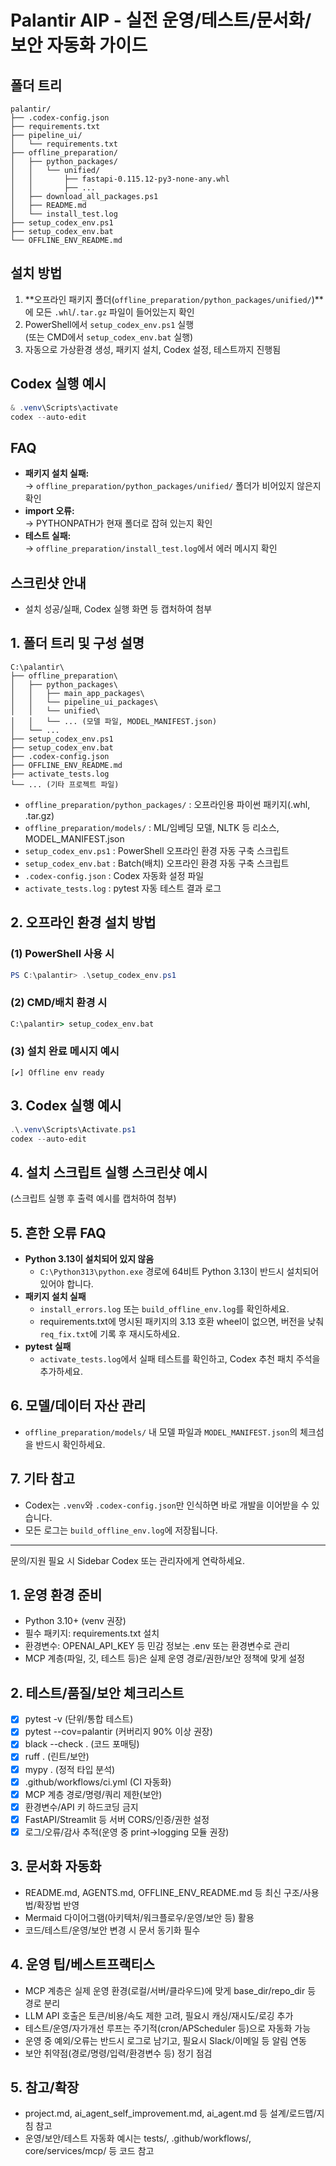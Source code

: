 # Palantir AIP - 실전 운영/테스트/문서화/보안 자동화 가이드

## 폴더 트리
```
palantir/
├── .codex-config.json
├── requirements.txt
├── pipeline_ui/
│   └── requirements.txt
├── offline_preparation/
│   ├── python_packages/
│   │   └── unified/
│   │       ├── fastapi-0.115.12-py3-none-any.whl
│   │       ├── ...
│   ├── download_all_packages.ps1
│   ├── README.md
│   └── install_test.log
├── setup_codex_env.ps1
├── setup_codex_env.bat
└── OFFLINE_ENV_README.md
```

## 설치 방법
1. **오프라인 패키지 폴더(`offline_preparation/python_packages/unified/`)**에 모든 `.whl`/`.tar.gz` 파일이 들어있는지 확인
2. PowerShell에서 `setup_codex_env.ps1` 실행  
   (또는 CMD에서 `setup_codex_env.bat` 실행)
3. 자동으로 가상환경 생성, 패키지 설치, Codex 설정, 테스트까지 진행됨

## Codex 실행 예시
```powershell
& .venv\Scripts\activate
codex --auto-edit
```

## FAQ
- **패키지 설치 실패:**  
  → `offline_preparation/python_packages/unified/` 폴더가 비어있지 않은지 확인  
- **import 오류:**  
  → PYTHONPATH가 현재 폴더로 잡혀 있는지 확인  
- **테스트 실패:**  
  → `offline_preparation/install_test.log`에서 에러 메시지 확인

## 스크린샷 안내
- 설치 성공/실패, Codex 실행 화면 등 캡처하여 첨부

## 1. 폴더 트리 및 구성 설명

```
C:\palantir\
├── offline_preparation\
│   ├── python_packages\
│   │   ├── main_app_packages\
│   │   └── pipeline_ui_packages\
│   │   └── unified\
│   │   └── ... (모델 파일, MODEL_MANIFEST.json)
│   └── ...
├── setup_codex_env.ps1
├── setup_codex_env.bat
├── .codex-config.json
├── OFFLINE_ENV_README.md
├── activate_tests.log
└── ... (기타 프로젝트 파일)
```

- `offline_preparation/python_packages/` : 오프라인용 파이썬 패키지(.whl, .tar.gz)
- `offline_preparation/models/` : ML/임베딩 모델, NLTK 등 리소스, MODEL_MANIFEST.json
- `setup_codex_env.ps1` : PowerShell 오프라인 환경 자동 구축 스크립트
- `setup_codex_env.bat` : Batch(배치) 오프라인 환경 자동 구축 스크립트
- `.codex-config.json` : Codex 자동화 설정 파일
- `activate_tests.log` : pytest 자동 테스트 결과 로그

## 2. 오프라인 환경 설치 방법

### (1) PowerShell 사용 시

```powershell
PS C:\palantir> .\setup_codex_env.ps1
```

### (2) CMD/배치 환경 시

```bat
C:\palantir> setup_codex_env.bat
```

### (3) 설치 완료 메시지 예시

```
[✔] Offline env ready
```

## 3. Codex 실행 예시

```powershell
.\.venv\Scripts\Activate.ps1
codex --auto-edit
```

## 4. 설치 스크립트 실행 스크린샷 예시

(스크립트 실행 후 출력 예시를 캡처하여 첨부)

## 5. 흔한 오류 FAQ

- **Python 3.13이 설치되어 있지 않음**
  - `C:\Python313\python.exe` 경로에 64비트 Python 3.13이 반드시 설치되어 있어야 합니다.
- **패키지 설치 실패**
  - `install_errors.log` 또는 `build_offline_env.log`를 확인하세요.
  - requirements.txt에 명시된 패키지의 3.13 호환 wheel이 없으면, 버전을 낮춰 `req_fix.txt`에 기록 후 재시도하세요.
- **pytest 실패**
  - `activate_tests.log`에서 실패 테스트를 확인하고, Codex 추천 패치 주석을 추가하세요.

## 6. 모델/데이터 자산 관리

- `offline_preparation/models/` 내 모델 파일과 `MODEL_MANIFEST.json`의 체크섬을 반드시 확인하세요.

## 7. 기타 참고

- Codex는 `.venv`와 `.codex-config.json`만 인식하면 바로 개발을 이어받을 수 있습니다.
- 모든 로그는 `build_offline_env.log`에 저장됩니다.

---

문의/지원 필요 시 Sidebar Codex 또는 관리자에게 연락하세요.

## 1. 운영 환경 준비
- Python 3.10+ (venv 권장)
- 필수 패키지: requirements.txt 설치
- 환경변수: OPENAI_API_KEY 등 민감 정보는 .env 또는 환경변수로 관리
- MCP 계층(파일, 깃, 테스트 등)은 실제 운영 경로/권한/보안 정책에 맞게 설정

## 2. 테스트/품질/보안 체크리스트
- [x] pytest -v (단위/통합 테스트)
- [x] pytest --cov=palantir (커버리지 90% 이상 권장)
- [x] black --check . (코드 포매팅)
- [x] ruff . (린트/보안)
- [x] mypy . (정적 타입 분석)
- [x] .github/workflows/ci.yml (CI 자동화)
- [x] MCP 계층 경로/명령/쿼리 제한(보안)
- [x] 환경변수/API 키 하드코딩 금지
- [x] FastAPI/Streamlit 등 서버 CORS/인증/권한 설정
- [x] 로그/오류/감사 추적(운영 중 print→logging 모듈 권장)

## 3. 문서화 자동화
- README.md, AGENTS.md, OFFLINE_ENV_README.md 등 최신 구조/사용법/확장법 반영
- Mermaid 다이어그램(아키텍처/워크플로우/운영/보안 등) 활용
- 코드/테스트/운영/보안 변경 시 문서 동기화 필수

## 4. 운영 팁/베스트프랙티스
- MCP 계층은 실제 운영 환경(로컬/서버/클라우드)에 맞게 base_dir/repo_dir 등 경로 분리
- LLM API 호출은 토큰/비용/속도 제한 고려, 필요시 캐싱/재시도/로깅 추가
- 테스트/운영/자가개선 루프는 주기적(cron/APScheduler 등)으로 자동화 가능
- 운영 중 예외/오류는 반드시 로그로 남기고, 필요시 Slack/이메일 등 알림 연동
- 보안 취약점(경로/명령/입력/환경변수 등) 정기 점검

## 5. 참고/확장
- project.md, ai_agent_self_improvement.md, ai_agent.md 등 설계/로드맵/지침 참고
- 운영/보안/테스트 자동화 예시는 tests/, .github/workflows/, core/services/mcp/ 등 코드 참고 